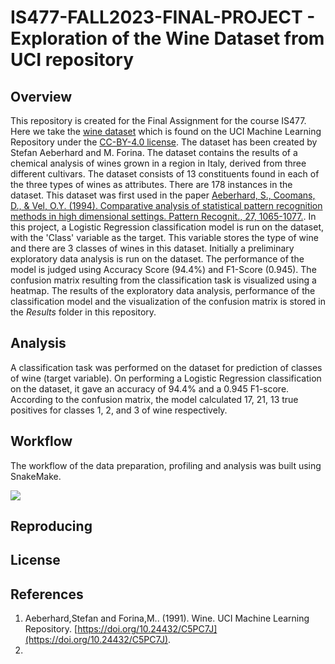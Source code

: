 # IS477-FALL2023-FINAL-PROJECT - Exploration of the Wine Dataset from UCI repository

## Overview 
This repository is created for the Final Assignment for the course IS477. Here we take the [wine dataset](https://archive.ics.uci.edu/dataset/109/wine) which is found on the UCI Machine Learning Repository under the [CC-BY-4.0 license](https://creativecommons.org/licenses/by/4.0/legalcode). The dataset has been created by Stefan Aeberhard and M. Forina. The dataset contains the results of a chemical analysis of wines grown in a region in Italy, derived from three different cultivars. The dataset consists of 13 constituents found in each of the three types of wines as attributes. There are 178 instances in the dataset. This dataset was first used in the paper [Aeberhard, S., Coomans, D., & Vel, O.Y. (1994). Comparative analysis of statistical pattern recognition methods in high dimensional settings. Pattern Recognit., 27, 1065-1077.](https://www.semanticscholar.org/paper/Comparative-analysis-of-statistical-pattern-methods-Aeberhard-Coomans/83dc3e4030d7b9fbdbb4bde03ce12ab70ca10528). In this project, a Logistic Regression classification model is run on the dataset, with the 'Class' variable as the target. This variable stores the type of wine and there are 3 classes of wines in this dataset. Initially a preliminary exploratory data analysis is run on the dataset. The performance of the model is judged using Accuracy Score (94.4%) and F1-Score (0.945). The confusion matrix resulting from the classification task is visualized using a heatmap. The results of the exploratory data analysis, performance of the classification model and the visualization of the confusion matrix is stored in the _Results_ folder in this repository.     

## Analysis
A classification task was performed on the dataset for prediction of classes of wine (target variable). On performing a Logistic Regression classification on the dataset, it gave an accuracy of 94.4% and a 0.945 F1-score. According to the confusion matrix, the model calculated 17, 21, 13 true positives for classes 1, 2, and 3 of wine respectively. 

## Workflow 
The workflow of the data preparation, profiling and analysis was built using SnakeMake. 

![]((https://edotor.net/?engine=dot#digraph%20G%20%7B%0Arankdir%3DTB%0Afontname%3DCourier%3B%20fontsize%3D18%3B%20labelloc%3Dt%0A%0Anode%20%5Bshape%3Dbox%20style%3D%22filled%2C%20rounded%22%2C%20fillcolor%20%3D%20%22%23FFFFD1%22%5D%0A%22data%2Fwine%22%0A%22data%2Fwine.csv%22%0A%22data%2Fwine.csv%22%0A%22profiling%2Freport.html%22%0A%22data%2Fwine.csv%22%0A%22results%2Fsummary_statistics.csv%22%0A%22results%2Fwine_logistic_regression_scores.txt%22%0A%22confusion_matrix.pdf%22%0A%0Anode%20%5Bshape%3Dbox3d%20style%3D%22filled%2C%20rounded%22%2C%20fillcolor%20%3D%20%22%23D6FDD0%22%5D%0A%22prepare%22%0A%22analyze%22%0A%0Aedge%20%5Bcolor%20%3D%20black%5D%0A%22data%2Fwine.csv%22%20-%3E%20%22profile%22%0A%22data%2Fwine.csv%22%20-%3E%20%22analyze%22%0A%22prepare%22%20-%3E%20%22data%2Fwine%22%0A%22prepare%22%20-%3E%20%22data%2Fwine.csv%22%0A%22profile%22%20-%3E%20%22profiling%2Freport.html%22%0A%22analyze%22%20-%3E%20%22results%2Fsummary_statistics.csv%22%0A%22analyze%22%20-%3E%20%22results%2Fwine_logistic_regression_scores.txt%22%0A%22analyze%22%20-%3E%20%22confusion_matrix.pdf%22%0A%0A%7D%0A))

## Reproducing

## License

## References
1. Aeberhard,Stefan and Forina,M.. (1991). Wine. UCI Machine Learning Repository. [https://doi.org/10.24432/C5PC7J](https://doi.org/10.24432/C5PC7J).
2. 





